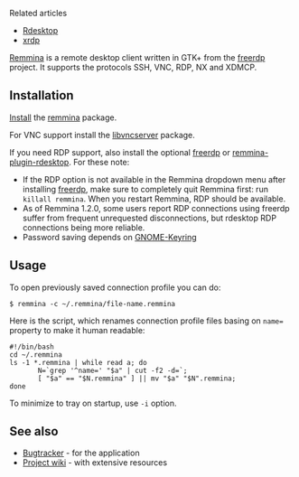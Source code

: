 Related articles

*   [Rdesktop](/index.php/Rdesktop "Rdesktop")
*   [xrdp](/index.php/Xrdp "Xrdp")

[Remmina](http://www.remmina.org/wp/) is a remote desktop client written in GTK+ from the [freerdp](http://www.freerdp.com/) project. It supports the protocols SSH, VNC, RDP, NX and XDMCP.

## Installation

[Install](/index.php/Install "Install") the [remmina](https://www.archlinux.org/packages/?name=remmina) package.

For VNC support install the [libvncserver](https://www.archlinux.org/packages/?name=libvncserver) package.

If you need RDP support, also install the optional [freerdp](https://www.archlinux.org/packages/?name=freerdp) or [remmina-plugin-rdesktop](https://aur.archlinux.org/packages/remmina-plugin-rdesktop/). For these note:

*   If the RDP option is not available in the Remmina dropdown menu after installing [freerdp](https://www.archlinux.org/packages/?name=freerdp), make sure to completely quit Remmina first: run `killall remmina`. When you restart Remmina, RDP should be available.
*   As of Remmina 1.2.0, some users report RDP connections using freerdp suffer from frequent unrequested disconnections, but rdesktop RDP connections being more reliable.
*   Password saving depends on [GNOME-Keyring](/index.php/GNOME/Keyring "GNOME/Keyring")

## Usage

To open previously saved connection profile you can do:

```
$ remmina -c ~/.remmina/file-name.remmina

```

Here is the script, which renames connection profile files basing on `name=` property to make it human readable:

```
#!/bin/bash
cd ~/.remmina
ls -1 *.remmina | while read a; do
       N=`grep '^name=' "$a" | cut -f2 -d=`;
       [ "$a" == "$N.remmina" ] || mv "$a" "$N".remmina;
done

```

To minimize to tray on startup, use `-i` option.

## See also

*   [Bugtracker](https://github.com/FreeRDP/Remmina/issues) - for the application
*   [Project wiki](https://github.com/FreeRDP/FreeRDP/wiki) - with extensive resources